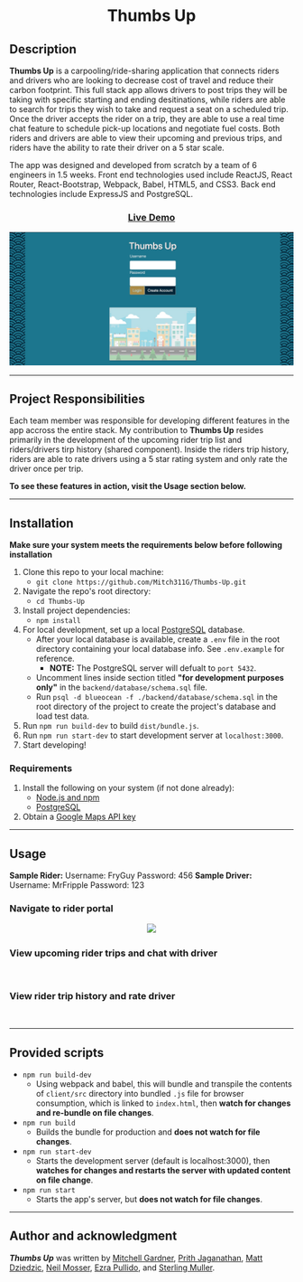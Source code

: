 <h1 align="center">Thumbs Up</h1>

## Description
**Thumbs Up** is a carpooling/ride-sharing application that connects riders and drivers who are looking to decrease cost of travel and reduce their carbon footprint. This full stack app allows drivers to post trips they will be taking with specific starting and ending desitinations, while riders are able to search for trips they wish to take and request a seat on a scheduled trip. Once the driver accepts the rider on a trip, they are able to use a real time chat feature to schedule pick-up locations and negotiate fuel costs. Both riders and drivers are able to view their upcoming and previous trips, and riders have the ability to rate their driver on a 5 star scale.

The app was designed and developed from scratch by a team of 6 engineers in 1.5 weeks. Front end technologies used include ReactJS, React Router, React-Bootstrap, Webpack, Babel, HTML5, and CSS3. Back end technologies include ExpressJS and PostgreSQL.

<h3 align="center">
<a href="https://lit-castle-22669.herokuapp.com/">Live Demo</a>
</h3>

<p align="center">
<img src="readme_assets/landing_page.png">
</p>

---

## Project Responsibilities
Each team member was responsible for developing different features in the app accross the entire stack. My contribution to **Thumbs Up** resides primarily in the development of the upcoming rider trip list and riders/drivers tirp history (shared component). Inside the riders trip history, riders are able to rate drivers using a 5 star rating system and only rate the driver once per trip.

**To see these features in action, visit the Usage section below.**

---

## Installation
**Make sure your system meets the requirements below before following installation**
1. Clone this repo to your local machine:
    - `git clone https://github.com/Mitch311G/Thumbs-Up.git`
2. Navigate the repo's root directory:
    - `cd Thumbs-Up`
3. Install project dependencies:
    - `npm install`
4. For local development, set up a local [PostgreSQL](https://www.postgresql.org/docs/) database.
    - After your local database is available, create a `.env` file in the root directory containing your local database info. See `.env.example` for reference.
        - **NOTE:** The PostgreSQL server will defualt to `port 5432`.
    - Uncomment lines inside section titled **"for development purposes only"** in the `backend/database/schema.sql` file.
    - Run `psql -d blueocean -f ./backend/database/schema.sql` in the root directory of the project to create the project's database and load test data.
5. Run `npm run build-dev` to build `dist/bundle.js`.
6. Run `npm run start-dev` to start development server at `localhost:3000`.
7. Start developing!

### Requirements
1. Install the following on your system (if not done already):
    - [Node.js and npm](https://nodejs.org/en/download/)
    - [PostgreSQL](https://www.postgresql.org/download/)
2. Obtain a [Google Maps API key](https://developers.google.com/maps)

---

## Usage
**Sample Rider:** Username: FryGuy Password: 456
**Sample Driver:** Username: MrFripple Password: 123

### Navigate to rider portal
<p align="center">
<img src="readme_assets/rider_portal.gif">
</p>

### View upcoming rider trips and chat with driver
<p align="center">
<img src="">
</p>

### View rider trip history and rate driver
<p align="center">
<img src="">
</p>

---

## Provided scripts
- `npm run build-dev`
    - Using webpack and babel, this will bundle and transpile the contents of `client/src` directory into bundled `.js` file for browser consumption, which is linked to `index.html`, then **watch for changes and re-bundle on file changes**.
- `npm run build`
    - Builds the bundle for production and **does not watch for file changes**.
- `npm run start-dev`
    - Starts the development server (default is localhost:3000), then **watches for changes and restarts the server with updated content on file change**.
- `npm run start`
    - Starts the app's server, but **does not watch for file changes**.

---

## Author and acknowledgment
***Thumbs Up*** was written by [Mitchell Gardner](https://github.com/Mitch311G), [Prith Jaganathan](https://github.com/prith98), [Matt Dziedzic](https://github.com/MrFripple), [Neil Mosser](https://github.com/NeilMosser), [Ezra Pullido](https://github.com/ezra-pullido), and [Sterling Muller](https://github.com/sterlingmuller).
